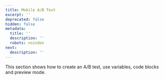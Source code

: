 ```yaml
---
title: Mobile A/B Test
excerpt: ''
deprecated: false
hidden: false
metadata:
  title: ''
  description: ''
  robots: noindex
next:
  description: ''
---
```

This section shows how to create an A/B test, use variables, code blocks and preview mode.
